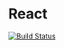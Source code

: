 # React

[![Build Status](https://travis-ci.org/shashi/React.jl.png)](https://travis-ci.org/shashi/React.jl)
